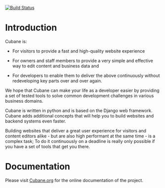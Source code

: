 [![Build Status](https://travis-ci.org/cubaneorg/cubane.svg?branch=master)](https://travis-ci.org/cubaneorg/cubane)
# Introduction

Cubane is:

* For visitors to provide a fast and high-quality website experience

* For owners and staff members to provide a very simple and effective way to
  edit content and business data and

* For developers to enable them to deliver the above continuously without
  redeveloping key parts over and over again.

We hope that Cubane can make your life as a developer easier by providing a set
of tested tools to solve common development challenges in various business
domains.

Cubane is written in python and is based on the Django web framework. Cubane
adds additional concepts that will help you to build websites and backend
systems even faster.

Building websites that deliver a great user experience for visitors and content
editors alike - but are also high performant at the same time - is a complex
task; To do it continuously on a deadline is really only possible if you have a
set of tools that get you there.

# Documentation

Please visit [Cubane.org](https://www.cubane.org/) for the online documentation
of the project.
